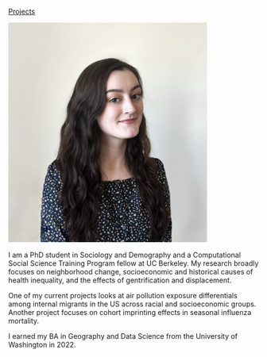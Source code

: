 <a href="projects.md">Projects</a>

<img src="Kylee_hoffman_headshot.jpeg" alt="headshot" width="400"/>

I am a PhD student in Sociology and Demography and a Computational Social Science Training Program fellow at UC Berkeley. My research broadly focuses on neighborhood change, socioeconomic and historical causes of health inequality, and the effects of gentrification and displacement.

One of my current projects looks at air pollution exposure differentials among internal migrants in the US across racial and socioeconomic groups. Another project focuses on cohort imprinting effects in seasonal influenza mortality.

I earned my BA in Geography and Data Science from the University of Washington in 2022.
